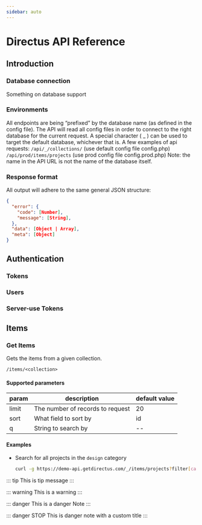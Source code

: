 ```yaml
---
sidebar: auto
---
```


# Directus API Reference

## Introduction

### Database connection
Something on database support

### Environments

All endpoints are being “prefixed” by the database name (as defined in the config file). The API will read all config files in order to connect to the right database for the current request.
A special character ( _ ) can be used to target the default database, whichever that is.
A few examples of api requests:
`/api/_/collections/` (use default config file config.php)
`/api/prod/items/projects` (use prod config file config.prod.php)
Note: the name in the API URL is not the name of the database itself.

### Response format

All output will adhere to the same general JSON structure:

```json
{
  "error": {
    "code": [Number],
    "message": [String],
  },
  "data": [Object | Array],
  "meta": [Object]
}
```



## Authentication

### Tokens

### Users

### Server-use Tokens


## Items

### Get Items

Gets the items from a given collection.

```http
/items/<collection>
```

#### Supported parameters

| param | description                      | default value |
|-------|----------------------------------|---------------|
| limit | The number of records to request | 20            |
| sort  | What field to sort by            | id            |
| q     | String to search by              | --            |

#### Examples

* Search for all projects in the `design` category
  ```bash
  curl -g https://demo-api.getdirectus.com/_/items/projects?filter[category][eq]=design
  ```

::: tip
This is tip message
:::

::: warning
This is a warning
:::

::: danger
This is a danger Note
:::

::: danger STOP
This is danger note with a custom title
:::
